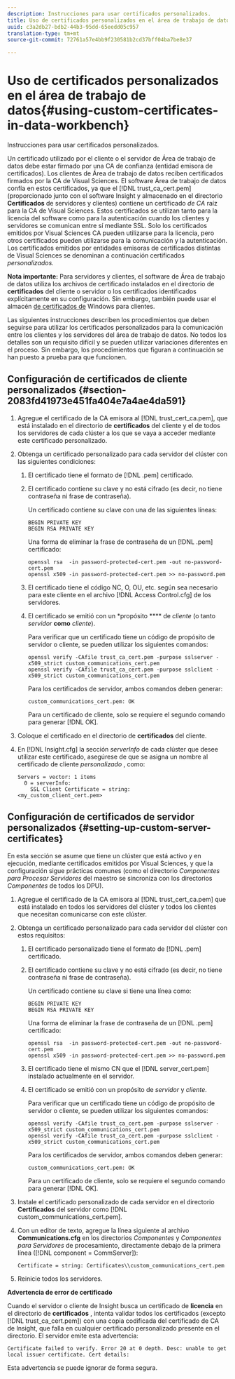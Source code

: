 ```yaml
---
description: Instrucciones para usar certificados personalizados.
title: Uso de certificados personalizados en el área de trabajo de datos
uuid: c3a2db27-bdb2-44b3-95dd-65eedd05c957
translation-type: tm+mt
source-git-commit: 72761a57e4bb9f230581b2cd37bff04ba7be8e37

---
```



# Uso de certificados personalizados en el área de trabajo de datos{#using-custom-certificates-in-data-workbench}

Instrucciones para usar certificados personalizados.

Un certificado utilizado por el cliente o el servidor de Área de trabajo de datos debe estar firmado por una CA de confianza (entidad emisora de certificados). Los clientes de Área de trabajo de datos reciben certificados firmados por la CA de Visual Sciences. El software Área de trabajo de datos confía en estos certificados, ya que el [!DNL trust_ca_cert.pem] (proporcionado junto con el software Insight y almacenado en el directorio **Certificados** de servidores y clientes) contiene un certificado *de CA* raíz para la CA de Visual Sciences. Estos certificados se utilizan tanto para la licencia del software como para la autenticación cuando los clientes y servidores se comunican entre sí mediante SSL. Solo los certificados emitidos por Visual Sciences CA pueden utilizarse para la licencia, pero otros certificados pueden utilizarse para la comunicación y la autenticación. Los certificados emitidos por entidades emisoras de certificados distintas de Visual Sciences se denominan a continuación certificados *personalizados.*

**Nota importante:** Para servidores y clientes, el software de Área de trabajo de datos utiliza los archivos de certificado instalados en el directorio de **certificados** del cliente o servidor o los certificados identificados explícitamente en su configuración. Sin embargo, también puede usar el almacén [de certificados de](../../../../../home/c-inst-svr/c-install-ins-svr/t-install-proc-inst-svr-dpu/c-dnld-dgtl-cert/crypto-api.md#concept-4acb13b7de9340ea8cde8ad84b93358d) Windows para clientes.

Las siguientes instrucciones describen los procedimientos que deben seguirse para utilizar los certificados personalizados para la comunicación entre los clientes y los servidores del área de trabajo de datos. No todos los detalles son un requisito difícil y se pueden utilizar variaciones diferentes en el proceso. Sin embargo, los procedimientos que figuran a continuación se han puesto a prueba para que funcionen.

## Configuración de certificados de cliente personalizados {#section-2083fd41973e451fa404e7a4ae4da591}

1. Agregue el certificado de la CA emisora al [!DNL trust_cert_ca.pem], que está instalado en el directorio de **certificados** del cliente y el de todos los servidores de cada clúster a los que se vaya a acceder mediante este certificado personalizado.

1. Obtenga un certificado personalizado para cada servidor del clúster con las siguientes condiciones:

   1. El certificado tiene el formato de [!DNL .pem] certificado.
   1. El certificado contiene su clave y no está cifrado (es decir, no tiene contraseña ni frase de contraseña).

      Un certificado contiene su clave con una de las siguientes líneas:

      ```
      BEGIN PRIVATE KEY 
      BEGIN RSA PRIVATE KEY
      ```

      Una forma de eliminar la frase de contraseña de un [!DNL .pem] certificado:

      ```
      openssl rsa  -in password-protected-cert.pem -out no-password-cert.pem 
      openssl x509 -in password-protected-cert.pem >> no-password.pem
      ```

   1. El certificado tiene el código NC, O, OU, etc. según sea necesario para este cliente en el archivo [!DNL Access Control.cfg] de los servidores.
   1. El certificado se emitió con un *propósito **** de *cliente* (o tanto *servidor* **como** *cliente*).

      Para verificar que un certificado tiene un código de propósito de servidor o cliente, se pueden utilizar los siguientes comandos:

      ```
      openssl verify -CAfile trust_ca_cert.pem -purpose sslserver -x509_strict custom_communications_cert.pem 
      openssl verify -CAfile trust_ca_cert.pem -purpose sslclient -x509_strict custom_communications_cert.pem
      ```

      Para los certificados de servidor, ambos comandos deben generar:

      ```
      custom_communications_cert.pem: OK
      ```

      Para un certificado de cliente, solo se requiere el segundo comando para generar [!DNL OK].

1. Coloque el certificado en el directorio de **certificados** del cliente.
1. En [!DNL Insight.cfg] la sección *serverInfo* de cada clúster que desee utilizar este certificado, asegúrese de que se asigna un nombre al certificado de cliente *personalizado* , como:

   ```
   Servers = vector: 1 items 
     0 = serverInfo: 
       SSL Client Certificate = string:
   <my_custom_client_cert.pem>
   ```

## Configuración de certificados de servidor personalizados {#setting-up-custom-server-certificates}

En esta sección se asume que tiene un clúster que está activo y en ejecución, mediante certificados emitidos por Visual Sciences, y que la configuración sigue prácticas comunes (como el directorio *Componentes para Procesar Servidores* del maestro se sincroniza con los directorios *Componentes* de todos los DPU).

1. Agregue el certificado de la CA emisora al [!DNL trust_cert_ca.pem] que está instalado en todos los servidores del clúster y todos los clientes que necesitan comunicarse con este clúster.
1. Obtenga un certificado personalizado para cada servidor del clúster con estos requisitos:

   1. El certificado personalizado tiene el formato de [!DNL .pem] certificado.
   1. El certificado contiene su clave y no está cifrado (es decir, no tiene contraseña ni frase de contraseña).

      Un certificado contiene su clave si tiene una línea como:

      ```
      BEGIN PRIVATE KEY 
      BEGIN RSA PRIVATE KEY
      ```

      Una forma de eliminar la frase de contraseña de un [!DNL .pem] certificado:

      ```
      openssl rsa  -in password-protected-cert.pem -out no-password-cert.pem 
      openssl x509 -in password-protected-cert.pem >> no-password.pem
      ```

   1. El certificado tiene el mismo CN que el [!DNL server_cert.pem] instalado actualmente en el servidor.
   1. El certificado se emitió con un propósito de *servidor* y *cliente*.

      Para verificar que un certificado tiene un código de propósito de servidor o cliente, se pueden utilizar los siguientes comandos:

      ```
      openssl verify -CAfile trust_ca_cert.pem -purpose sslserver -x509_strict custom_communications_cert.pem 
      openssl verify -CAfile trust_ca_cert.pem -purpose sslclient -x509_strict custom_communications_cert.pem
      ```

      Para los certificados de servidor, ambos comandos deben generar:

      ```
      custom_communications_cert.pem: OK
      ```

      Para un certificado de cliente, solo se requiere el segundo comando para generar [!DNL OK].

1. Instale el certificado personalizado de cada servidor en el directorio **Certificados** del servidor como [!DNL custom_communications_cert.pem].

1. Con un editor de texto, agregue la línea siguiente al archivo **Communications.cfg** en los directorios *Componentes* y *Componentes para Servidores* de procesamiento, directamente debajo de la primera línea ([!DNL component = CommServer]):

   ```
   Certificate = string: Certificates\\custom_communications_cert.pem
   ```

1. Reinicie todos los servidores.

**Advertencia de error de certificado**

Cuando el servidor o cliente de Insight busca un certificado de **licencia** en el directorio de **certificados** , intenta validar todos los certificados (excepto [!DNL trust_ca_cert.pem]) con una copia codificada del certificado de CA de Insight, que falla en cualquier certificado personalizado presente en el directorio. El servidor emite esta advertencia:

```
Certificate failed to verify. Error 20 at 0 depth. Desc: unable to get local issuer certificate. Cert details:
```

Esta advertencia se puede ignorar de forma segura.
